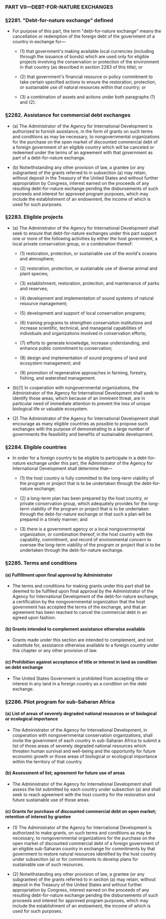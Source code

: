 ### PART VII—DEBT-FOR-NATURE EXCHANGES

### §2281. "Debt-for-nature exchange" defined
* For purpose of this part, the term "debt-for-nature exchange" means the cancellation or redemption of the foreign debt of the government of a country in exchange for—

  * (1) that government's making available local currencies (including through the issuance of bonds) which are used only for eligible projects involving the conservation or protection of the environment in that country (as described in section 2283 of this title); or

  * (2) that government's financial resource or policy commitment to take certain specified actions to ensure the restoration, protection, or sustainable use of natural resources within that country; or

  * (3) a combination of assets and actions under both paragraphs (1) and (2).

### §2282. Assistance for commercial debt exchanges
* (a) The Administrator of the Agency for International Development is authorized to furnish assistance, in the form of grants on such terms and conditions as may be necessary, to nongovernmental organizations for the purchase on the open market of discounted commercial debt of a foreign government of an eligible country which will be canceled or redeemed under the terms of an agreement with that government as part of a debt-for-nature exchange.

* (b) Notwithstanding any other provision of law, a grantee (or any subgrantee) of the grants referred to in subsection (a) may retain, without deposit in the Treasury of the United States and without further appropriation by Congress, interest earned on the proceeds of any resulting debt-for-nature exchange pending the disbursements of such proceeds and interest for approved program purposes, which may include the establishment of an endowment, the income of which is used for such purposes.

### §2283. Eligible projects
* (a) The Administrator of the Agency for International Development shall seek to ensure that debt-for-nature exchanges under this part support one or more of the following activities by either the host government, a local private conservation group, or a combination thereof:

  * (1) restoration, protection, or sustainable use of the world's oceans and atmosphere;

  * (2) restoration, protection, or sustainable use of diverse animal and plant species;

  * (3) establishment, restoration, protection, and maintenance of parks and reserves;

  * (4) development and implementation of sound systems of natural resource management;

  * (5) development and support of local conservation programs;

  * (6) training programs to strengthen conservation institutions and increase scientific, technical, and managerial capabilities of individuals and organizations involved in conservation efforts;

  * (7) efforts to generate knowledge, increase understanding, and enhance public commitment to conservation;

  * (8) design and implementation of sound programs of land and ecosystem management; and

  * (9) promotion of regenerative approaches in farming, forestry, fishing, and watershed management.


* (b)(1) In cooperation with nongovernmental organizations, the Administrator of the Agency for International Development shall seek to identify those areas, which because of an imminent threat, are in particular need of immediate attention to prevent the loss of unique biological life or valuable ecosystem.

* (2) The Administrator of the Agency for International Development shall encourage as many eligible countries as possible to propose such exchanges with the purpose of demonstrating to a large number of governments the feasibility and benefits of sustainable development.

### §2284. Eligible countries
* In order for a foreign country to be eligible to participate in a debt-for-nature exchange under this part, the Administrator of the Agency for International Development shall determine that—

  * (1) the host country is fully committed to the long-term viability of the program or project that is to be undertaken through the debt-for-nature exchange;

  * (2) a long-term plan has been prepared by the host country, or private conservation group, which adequately provides for the long-term viability of the program or project that is to be undertaken through the debt-for-nature exchange or that such a plan will be prepared in a timely manner; and

  * (3) there is a government agency or a local nongovernmental organization, or combination thereof, in the host country with the capability, commitment, and record of environmental concern to oversee the long-term viability of the program or project that is to be undertaken through the debt-for-nature exchange.

### §2285. Terms and conditions
#### (a) Fulfillment upon final approval by Administrator
* The terms and conditions for making grants under this part shall be deemed to be fulfilled upon final approval by the Administrator of the Agency for International Development of the debt-for-nature exchange, a certification by the nongovernmental organization that the host government has accepted the terms of the exchange, and that an agreement has been reached to cancel the commercial debt in an agreed upon fashion.

#### (b) Grants intended to complement assistance otherwise available
* Grants made under this section are intended to complement, and not substitute for, assistance otherwise available to a foreign country under this chapter or any other provision of law.

#### (c) Prohibition against acceptance of title or interest in land as condition on debt exchange
* The United States Government is prohibited from accepting title or interest in any land in a foreign country as a condition on the debt exchange.

### §2286. Pilot program for sub-Saharan Africa
#### (a) List of areas of severely degraded national resources or of biological or ecological importance
* The Administrator of the Agency for International Development, in cooperation with nongovernmental conservation organizations, shall invite the government of each country in sub-Saharan Africa to submit a list of those areas of severely degraded national resources which threaten human survival and well-being and the opportunity for future economic growth or those areas of biological or ecological importance within the territory of that country.

#### (b) Assessment of list; agreement for future use of areas
* The Administrator of the Agency for International Development shall assess the list submitted by each country under subsection (a) and shall seek to reach agreement with the host country for the restoration and future sustainable use of those areas.

#### (c) Grants for purchase of discounted commercial debt on open market; retention of interest by grantee
* (1) The Administrator of the Agency for International Development is authorized to make grants, on such terms and conditions as may be necessary, to nongovernmental organizations for the purchase on the open market of discounted commercial debt of a foreign government of an eligible sub-Saharan country in exchange for commitments by that government to restore natural resources identified by the host country under subsection (a) or for commitments to develop plans for sustainable use of such resources.

* (2) Notwithstanding any other provision of law, a grantee (or any subgrantee) of the grants referred to in section (a) may retain, without deposit in the Treasury of the United States and without further appropriation by Congress, interest earned on the proceeds of any resulting debt-for-nature exchange pending the disbursements of such proceeds and interest for approved program purposes, which may include the establishment of an endowment, the income of which is used for such purposes.